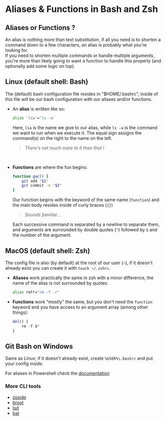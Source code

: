 # Aliases & Functions in Bash and Zsh

## Aliases or Functions ?

An alias is nothing more than text substitution, if all you need is to shorten a command down to a few characters, an alias is probably what you're looking for.  
If you need to shorten multiple commands or handle multiple arguments, you're more than likely going to want a function to handle this properly (and optionally add some logic on top).

## Linux (default shell: Bash)

The (default) bash configuration file resides in "$HOME/.bashrc", inside of this file will be our bash configuration with our aliases and/or functions.

- An **alias** is written like so:

  ```bash
  alias 'lsa'='ls -a'
  ```

  Here, `lsa` is the name we give to our alias, while `ls -a` is the command we want to run when we execute it. The equal sign assigns the command(s) on the right to the name on the left.

  > _There's not much more to it than that !_

<br>

- **Functions** are where the fun begins:

  ```bash
  function gac() {
      git add "$1"
      git commit -m "$2"
  }
  ```

  Our function begins with the keyword of the same name (`function`) and the main body resides inside of curly braces (`{}`)

  > _Sounds familiar..._

  Each successive command is separated by a newline to separate them, and arguments are surrounded by double quotes (`"`) followed by `$` and the number of the argument.

## MacOS (default shell: Zsh)

The config file is also (by default) at the root of our user (`~`), if it doesn't already exist you can create it with `touch ~/.zshrc`.

- **Aliases** work practically the same in zsh with a minor difference, the name of the alias is not surrounded by quotes:

  ```bash // 'zsh' doesn't have syntax highlighting
  alias rmfr="rm -f -r"
  ```

- **Functions** work "mostly" the same, but you don't need the `function` keyword and you have access to an argument array (among other things):

  ```javascript // same as above
  del() {
      rm -f $*
  }
  ```

## Git Bash on Windows

Same as Linux; if it doesn't already exist, create `%USER%\.bashrc` and put your config inside.

For aliases in Powershell check the [documentation](https://learn.microsoft.com/en-us/powershell/module/microsoft.powershell.core/about/about_aliases)

### More CLI tools

- [zoxide](https://github.com/ajeetdsouza/zoxide)
- [broot](https://dystroy.org/broot/)
- [lsd](https://github.com/lsd-rs/lsd)
- [bat](https://github.com/sharkdp/bat)
